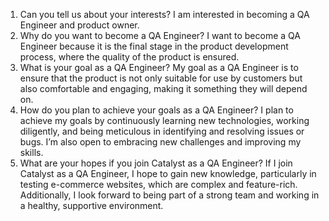 1.	Can you tell us about your interests?
    I am interested in becoming a QA Engineer and product owner.
2.	Why do you want to become a QA Engineer?
    I want to become a QA Engineer because it is the final stage in the product development process, where the quality of the product is ensured.
3.	What is your goal as a QA Engineer?
    My goal as a QA Engineer is to ensure that the product is not only suitable for use by customers but also comfortable and engaging, making it something they will depend on.
4.	How do you plan to achieve your goals as a QA Engineer?
    I plan to achieve my goals by continuously learning new technologies, working diligently, and being meticulous in identifying and resolving issues or bugs. I’m also open to embracing new challenges and improving my skills.
5.	What are your hopes if you join Catalyst as a QA Engineer?
    If I join Catalyst as a QA Engineer, I hope to gain new knowledge, particularly in testing e-commerce websites, which are complex and feature-rich. Additionally, I look forward to being part of a strong team and working in a healthy, supportive environment.

